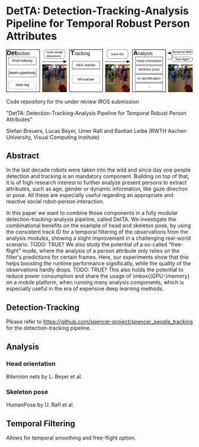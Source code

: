 # DetTA: Detection-Tracking-Analysis Pipeline for Temporal Robust Person Attributes

![Overview of the detection-tracking-analysis pipeline](/../images/pipeline.png?raw=true "Overview of the detection-tracking-analysis pipeline")

Code repository for the under review IROS submission

"DetTA: Detection-Tracking-Analysis Pipeline for Temporal Robust Person Attributes"

Stefan Breuers, Lucas Beyer, Umer Rafi and Bastian Leibe
(RWTH Aachen University, Visual Computing Institute)

## Abstract
In the last decade robots were taken into the wild and since day one people detection and tracking is an mandatory component.
Building on top of that, it is of high research interest to further analyze present persons to extract attributes, such as age, gender or dynamic information, like gaze direction or pose.
All these are especially useful regarding an appropriate and reactive social robot-person interaction.

In this paper we want to combine those components in a fully modular detection-tracking-analysis pipeline, called DetTA.
We investigate the combinational benefits on the example of head and skeleton pose, by using the consistent track ID for a temporal filtering of the observations from the analysis modules, showing a slight improvement in a challenging real-world scenario. TODO: TRUE?
We also study the potential of a so-called "free-flight" mode, where the analysis of a person attribute only relies on the filter's predictions for certain frames.
Here, our experiments show that this helps boosting the runtime performance significatly, while the quality of the observations hardly drops. TODO: TRUE?
This also holds the potential to reduce power consumption and share the usage of \mbox{(GPU-)memory} on a mobile platform, when running many analysis components, which is especially useful in the era of expensive deep learning methods.


## Detection-Tracking
Please refer to https://github.com/spencer-project/spencer_people_tracking for the detection-tracking pipeline.

## Analysis
### Head orientation
Biternion nets by L. Beyer et al.

### Skeleton pose
HumanPose by U. Rafi et al.

## Temporal Filtering
Allows for temporal smoothing and free-flight option.
